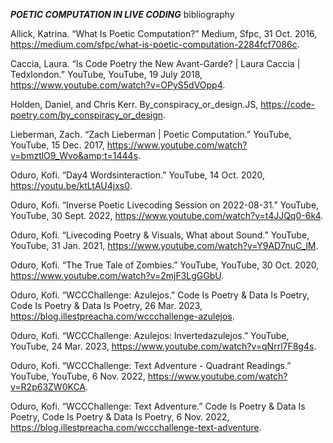 ***POETIC COMPUTATION IN LIVE CODING***
bibliography

Allick, Katrina. “What Is Poetic Computation?” Medium, Sfpc, 31 Oct. 2016, https://medium.com/sfpc/what-is-poetic-computation-2284fcf7086c.  

Caccia, Laura. “Is Code Poetry the New Avant-Garde? | Laura Caccia | Tedxlondon.” YouTube, YouTube, 19 July 2018, https://www.youtube.com/watch?v=OPyS5dVOpp4.

Holden, Daniel, and Chris Kerr. By_conspiracy_or_design.JS, https://code-poetry.com/by_conspiracy_or_design.

Lieberman, Zach. “Zach Lieberman | Poetic Computation.” YouTube, YouTube, 15 Dec. 2017, https://www.youtube.com/watch?v=bmztlO9_Wvo&amp;t=1444s.

Oduro, Kofi. “Day4 Wordsinteraction.” YouTube, 14 Oct. 2020, https://youtu.be/ktLtAU4jxs0.

Oduro, Kofi. “Inverse Poetic Livecoding Session on 2022-08-31.” YouTube, YouTube, 30 Sept. 2022, https://www.youtube.com/watch?v=t4JJQq0-6k4.

Oduro, Kofi. “Livecoding Poetry &amp; Visuals, What about Sound.” YouTube, YouTube, 31 Jan. 2021, https://www.youtube.com/watch?v=Y9AD7nuC_lM.

Oduro, Kofi. “The True Tale of Zombies.” YouTube, YouTube, 30 Oct. 2020, https://www.youtube.com/watch?v=2mjF3LgGGbU.

Oduro, Kofi. “WCCChallenge: Azulejos.” Code Is Poetry &amp; Data Is Poetry, Code Is Poetry &amp; Data Is Poetry, 26 Mar. 2023, https://blog.illestpreacha.com/wccchallenge-azulejos.

Oduro, Kofi. “WCCChallenge: Azulejos: Invertedazulejos.” YouTube, YouTube, 24 Mar. 2023, https://www.youtube.com/watch?v=qNrrl7F8g4s.

Oduro, Kofi. “WCCChallenge: Text Adventure - Quadrant Readings.” YouTube, YouTube, 6 Nov. 2022, https://www.youtube.com/watch?v=R2p63ZW0KCA.

Oduro, Kofi. “WCCChallenge: Text Adventure.” Code Is Poetry &amp; Data Is Poetry, Code Is Poetry &amp; Data Is Poetry, 6 Nov. 2022, https://blog.illestpreacha.com/wccchallenge-text-adventure.
